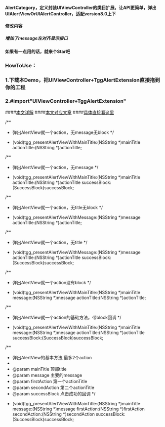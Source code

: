 #### AlertCategory，定义封装UIViewController的类目扩展，让API更简单，弹出UIAlertViewOrUIAlertController，适配version8.0上下
#### 修改内容
##### 增加了message左对齐显示接口
#### 如果有一点用的话，就来个Star吧
### HowToUse：
### 1.下载本Demo，把UIViewController+TggAlertExtension直接拖到你的工程
### 2.#import"UIViewController+TggAlertExtension"

####[本文详解](http://www.jianshu.com/p/17f7099c2d5c)
####[本文对应文章](http://www.jianshu.com/p/17f7099c2d5c)
####[具体直接看这里](http://www.jianshu.com/p/17f7099c2d5c)

 
/**
 *  弹出AlertView就一个action，无message无block
 */
- (void)tgg_presentAlertViewWithMainTitle:(NSString *)mainTitle
                              actionTitle:(NSString *)actionTitle;

/**
 *  弹出AlertView就一个action，无message
 */
- (void)tgg_presentAlertViewWithMainTitle:(NSString *)mainTitle
                              actionTitle:(NSString *)actionTitle
                             successBlock:(SuccessBlock)successBlock;

/**
 *  弹出AlertView就一个action，无title无block
 */
- (void)tgg_presentAlertViewWithMessage:(NSString *)message
                            actionTitle:(NSString *)actionTitle;

/**
 *  弹出AlertView就一个action，无title
 */
- (void)tgg_presentAlertViewWithMessage:(NSString *)message
                            actionTitle:(NSString *)actionTitle
                           successBlock:(SuccessBlock)successBlock;

/**
 *  弹出AlertView就一个action没有block
 */
- (void)tgg_presentAlertViewWithMainTitle:(NSString *)mainTitle
                                  message:(NSString *)message
                              actionTitle:(NSString *)actionTitle;

/**
 *  弹出AlertView就一个action的基础方法，带block回调
 */
- (void)tgg_presentAlertViewWithMainTitle:(NSString *)mainTitle
                                  message:(NSString *)message
                              actionTitle:(NSString *)actionTitle
                             successBlock:(SuccessBlock)successBlock;



/**
 *  弹出AlertView的基本方法,最多2个action
 *
 *  @param mainTitle      顶部title
 *  @param message        主要的message
 *  @param firstAction    第一个actionTitle
 *  @param secondAction   第二个actionTitle
 *  @param successBlock 点击成功的回调
 */
- (void)tgg_presentAlertViewWithMainTitle:(NSString *)mainTitle
                                  message:(NSString *)message
                              firstAction:(NSString *)firstAction
                             secondAction:(NSString *)secondAction
                             successBlock:(SuccessBlock)successBlock;
